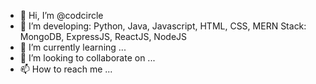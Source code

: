 - 👋 Hi, I’m @codcircle
- 👀 I’m developing: Python, Java, Javascript, HTML, CSS, MERN Stack: MongoDB, ExpressJS, ReactJS, NodeJS
- 🌱 I’m currently learning ...
- 💞️ I’m looking to collaborate on ...
- 📫 How to reach me ...

<!---
codcircle/codcircle is a ✨ special ✨ repository because its `README.md` (this file) appears on your GitHub profile.
You can click the Preview link to take a look at your changes.
--->
